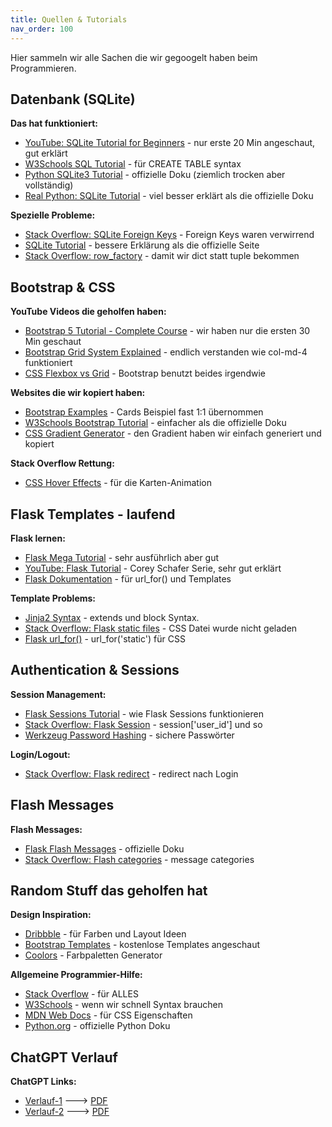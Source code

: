 ```yaml
---
title: Quellen & Tutorials
nav_order: 100
---
```


Hier sammeln wir alle Sachen die wir gegoogelt haben beim Programmieren.

## Datenbank (SQLite)

**Das hat funktioniert:**
- [YouTube: SQLite Tutorial for Beginners](https://www.youtube.com/watch?v=byHcYRpMgI4) - nur erste 20 Min angeschaut, gut erklärt
- [W3Schools SQL Tutorial](https://www.w3schools.com/sql/) - für CREATE TABLE syntax 
- [Python SQLite3 Tutorial](https://docs.python.org/3/library/sqlite3.html) - offizielle Doku (ziemlich trocken aber vollständig)
- [Real Python: SQLite Tutorial](https://realpython.com/python-sqlite-sqlalchemy/) - viel besser erklärt als die offizielle Doku

**Spezielle Probleme:**
- [Stack Overflow: SQLite Foreign Keys](https://stackoverflow.com/questions/1884818/how-do-i-add-a-foreign-key-to-an-existing-sqlite-table) - Foreign Keys waren verwirrend
- [SQLite Tutorial](https://www.sqlitetutorial.net/sqlite-foreign-key/) - bessere Erklärung als die offizielle Seite
- [Stack Overflow: row_factory](https://stackoverflow.com/questions/3300464/how-can-i-get-dict-from-sqlite-query) - damit wir dict statt tuple bekommen


## Bootstrap & CSS

**YouTube Videos die geholfen haben:**
- [Bootstrap 5 Tutorial - Complete Course](https://www.youtube.com/watch?v=4sosXZsdy-s) - wir haben nur die ersten 30 Min geschaut
- [Bootstrap Grid System Explained](https://www.youtube.com/watch?v=QyZPEwgogA4) - endlich verstanden wie col-md-4 funktioniert
- [CSS Flexbox vs Grid](https://www.youtube.com/watch?v=3elGSZSWTbM) - Bootstrap benutzt beides irgendwie

**Websites die wir kopiert haben:**
- [Bootstrap Examples](https://getbootstrap.com/docs/5.1/examples/) - Cards Beispiel fast 1:1 übernommen
- [W3Schools Bootstrap Tutorial](https://www.w3schools.com/bootstrap5/) - einfacher als die offizielle Doku
- [CSS Gradient Generator](https://cssgradient.io/) - den Gradient haben wir einfach generiert und kopiert

**Stack Overflow Rettung:** 
- [CSS Hover Effects](https://stackoverflow.com/questions/14263594/how-to-show-transition-effect-on-hover-in-css) - für die Karten-Animation

## Flask Templates - laufend

**Flask lernen:**
- [Flask Mega Tutorial](https://blog.miguelgrinberg.com/post/the-flask-mega-tutorial-part-i-hello-world) - sehr ausführlich aber gut
- [YouTube: Flask Tutorial](https://www.youtube.com/watch?v=MwZwr5Tvyxo&list=PL-osiE80TeTs4UjLw5MM6OjgkjFeUxCYH) - Corey Schafer Serie, sehr gut erklärt
- [Flask Dokumentation](https://flask.palletsprojects.com/en/2.0.x/) - für url_for() und Templates

**Template Problems:**
- [Jinja2 Syntax](https://jinja.palletsprojects.com/en/3.0.x/templates/) - extends und block Syntax.
- [Stack Overflow: Flask static files](https://stackoverflow.com/questions/20646822/how-to-serve-static-files-in-flask) - CSS Datei wurde nicht geladen
- [Flask url_for()](https://stackoverflow.com/questions/7478366/create-dynamic-urls-in-flask-with-url-for) - url_for('static') für CSS

## Authentication & Sessions

**Session Management:**
- [Flask Sessions Tutorial](https://pythonbasics.org/flask-sessions/) - wie Flask Sessions funktionieren
- [Stack Overflow: Flask Session](https://stackoverflow.com/questions/27611216/how-to-get-a-variable-from-the-url-in-flask) - session['user_id'] und so
- [Werkzeug Password Hashing](https://werkzeug.palletsprojects.com/en/2.0.x/utils/#werkzeug.security.generate_password_hash) - sichere Passwörter

**Login/Logout:**
- [Stack Overflow: Flask redirect](https://stackoverflow.com/questions/14343812/redirecting-to-url-in-flask) - redirect nach Login

## Flash Messages

**Flash Messages:**
- [Flask Flash Messages](https://flask.palletsprojects.com/en/2.0.x/patterns/flashing/) - offizielle Doku
- [Stack Overflow: Flash categories](https://stackoverflow.com/questions/34902378/where-do-i-get-the-flask-flash-categories) - message categories

## Random Stuff das geholfen hat

**Design Inspiration:**
- [Dribbble](https://dribbble.com/tags/web_app) - für Farben und Layout Ideen
- [Bootstrap Templates](https://startbootstrap.com/themes) - kostenlose Templates angeschaut
- [Coolors](https://coolors.co/) - Farbpaletten Generator

**Allgemeine Programmier-Hilfe:**
- [Stack Overflow](https://stackoverflow.com/) - für ALLES 
- [W3Schools](https://www.w3schools.com/) - wenn wir schnell Syntax brauchen  
- [MDN Web Docs](https://developer.mozilla.org/) - für CSS Eigenschaften
- [Python.org](https://docs.python.org/3/) - offizielle Python Doku

## ChatGPT Verlauf

**ChatGPT Links:**
- [Verlauf-1](https://chatgpt.com/share/68793925-8ef0-800d-b076-c22e6256f768) ---> [PDF](/assets/PDF/ChatGpt-Verlauf-1.pdf)
- [Verlauf-2](https://chatgpt.com/share/68793d84-73ec-800d-af46-55328020e6e0) ---> [PDF](/assets/PDF/ChatGpt-Verlauf-2.pdf)




